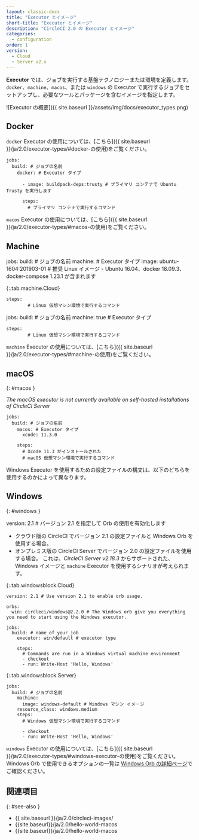 ```yaml
---
layout: classic-docs
title: "Executor とイメージ"
short-title: "Executor とイメージ"
description: "CircleCI 2.0 の Executor とイメージ"
categories:
  - configuration
order: 1
version:
  - Cloud
  - Server v2.x
---
```


**Executor** では、ジョブを実行する基盤テクノロジーまたは環境を定義します。 `docker`、`machine`、`macos`、または `windows` の Executor で実行するジョブをセットアップし、必要なツールとパッケージを含むイメージを指定します。

![Executor の概要]({{ site.baseurl }}/assets/img/docs/executor_types.png)

## Docker
`docker` Executor の使用については、[こちら]({{ site.baseurl }}/ja/2.0/executor-types/#docker-の使用)をご覧ください。

```
jobs:
  build: # ジョブの名前
    docker: # Executor タイプ

      - image: buildpack-deps:trusty # プライマリ コンテナで Ubuntu Trusty を実行します

      steps:
        # プライマリ コンテナで実行するコマンド
```

`macos` Executor の使用については、[こちら]({{ site.baseurl }}/ja/2.0/executor-types/#macos-の使用)をご覧ください。

## Machine
jobs: build: # ジョブの名前 machine: # Executor タイプ image: ubuntu-1604:201903-01 # 推奨 Linux イメージ - Ubuntu 16.04、docker 18.09.3、docker-compose 1.23.1 が含まれます

{:.tab.machine.Cloud}
```
steps:
        # Linux 仮想マシン環境で実行するコマンド
```

jobs: build: # ジョブの名前 machine: true # Executor タイプ
```
steps:
        # Linux 仮想マシン環境で実行するコマンド
```

`machine` Executor の使用については、[こちら]({{ site.baseurl }}/ja/2.0/executor-types/#machine-の使用)をご覧ください。

## macOS
{: #macos }

_The macOS executor is not currently available on self-hosted installations of CircleCI Server_

```
jobs:
  build: # ジョブの名前
    macos: # Executor タイプ
      xcode: 11.3.0

    steps:
      # Xcode 11.3 がインストールされた
      # macOS 仮想マシン環境で実行するコマンド
```

Windows Executor を使用するための設定ファイルの構文は、以下のどちらを使用するのかによって異なります。

## Windows
{: #windows }

version: 2.1 # バージョン 2.1 を指定して Orb の使用を有効化します

* クラウド版の CircleCI でバージョン 2.1 の設定ファイルと Windows Orb を使用する場合。
* オンプレミス版の CircleCI Server でバージョン 2.0 の設定ファイルを使用する場合。 これは、*CircleCI Server v2.18.3* からサポートされた、Windows イメージと `machine` Executor を使用するシナリオが考えられます。

{:.tab.windowsblock.Cloud}
```
version: 2.1 # Use version 2.1 to enable orb usage.

orbs:
  win: circleci/windows@2.2.0 # The Windows orb give you everything you need to start using the Windows executor.

jobs:
  build: # name of your job
    executor: win/default # executor type

    steps:
      # Commands are run in a Windows virtual machine environment
      - checkout
      - run: Write-Host 'Hello, Windows'
```

{:.tab.windowsblock.Server}
```
jobs:
  build: # ジョブの名前
    machine:
      image: windows-default # Windows マシン イメージ
    resource_class: windows.medium
    steps:
      # Windows 仮想マシン環境で実行するコマンド

      - checkout
      - run: Write-Host 'Hello, Windows'
```

`windows` Executor の使用については、[こちら]({{ site.baseurl }}/ja/2.0/executor-types/#windows-executor-の使用)をご覧ください。 Windows Orb で使用できるオプションの一覧は [Windows Orb の詳細ページ](https://circleci.com/developer/ja/orbs/orb/circleci/windows)でご確認ください。

## 関連項目
{: #see-also }

* {{ site.baseurl }}/ja/2.0/circleci-images/
* {{site.baseurl}}/ja/2.0/hello-world-macos
* {{site.baseurl}}/ja/2.0/hello-world-macos
